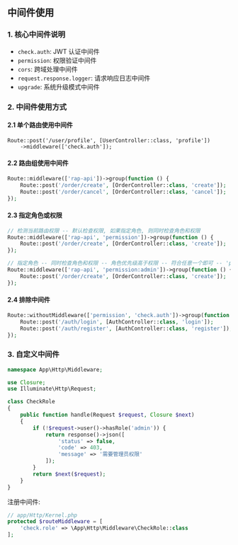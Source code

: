 
## 中间件使用

### 1. 核心中间件说明

- `check.auth`: JWT 认证中间件
- `permission`: 权限验证中间件  
- `cors`: 跨域处理中间件
- `request.response.logger`: 请求响应日志中间件
- `upgrade`: 系统升级模式中间件

### 2. 中间件使用方式

#### 2.1 单个路由使用中间件
```
Route::post('/user/profile', [UserController::class, 'profile'])
    ->middleware(['check.auth']);
```

#### 2.2 路由组使用中间件

```php 
Route::middleware(['rap-api'])->group(function () {
    Route::post('/order/create', [OrderController::class, 'create']);
    Route::post('/order/cancel', [OrderController::class, 'cancel']);
});
```

#### 2.3 指定角色或权限

```php
// 检测当前路由权限 -- 默认检查权限, 如果指定角色, 则同时检查角色和权限
Route::middleware(['rap-api', 'permission'])->group(function () {
    Route::post('/order/create', [OrderController::class, 'create']);
});

// 指定角色 -- 同时检查角色和权限 -- 角色优先级高于权限 -- 符合任意一个即可 -- 'permission:admin' 表示角色为 admin 的用户可以访问
Route::middleware(['rap-api', 'permission:admin'])->group(function () {
    Route::post('/order/create', [OrderController::class, 'create']);
});
```

#### 2.4 排除中间件

```php
Route::withoutMiddleware(['permission', 'check.auth'])->group(function () {
    Route::post('/auth/login', [AuthController::class, 'login']);
    Route::post('/auth/register', [AuthController::class, 'register']);
});
```

### 3. 自定义中间件

```php
namespace App\Http\Middleware;

use Closure;
use Illuminate\Http\Request;

class CheckRole 
{
    public function handle(Request $request, Closure $next)
    {
        if (!$request->user()->hasRole('admin')) {
            return response()->json([
                'status' => false,
                'code' => 403,
                'message' => '需要管理员权限'
            ]);
        }
        return $next($request);
    }
}
```

注册中间件:

```php
// app/Http/Kernel.php
protected $routeMiddleware = [
    'check.role' => \App\Http\Middleware\CheckRole::class
];
```
